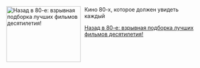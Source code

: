 <!--2025-05-06 08:00:34-->
<div class="yb">
  <div class="rss kino_teatr"><a href="https://www.kino-teatr.ru/blog/y2025/5-6/2066/" title="Назад в 80-е: взрывная подборка лучших фильмов десятилетия&#33;"><img src="https://www.kino-teatr.ru/blog/6/6/2066/poster.jpg" width="196" height="147" align="left" hspace="5" style="margin: 0px 10px 0px 5px" alt="Назад в 80-е: взрывная подборка лучших фильмов десятилетия&#33;"/></a>Кино 80-х, которое должен увидеть каждый <p class="titl"><a href="https://www.kino-teatr.ru/blog/y2025/5-6/2066/">Назад в 80-е: взрывная подборка лучших фильмов десятилетия!</a></p></div>
</div>
